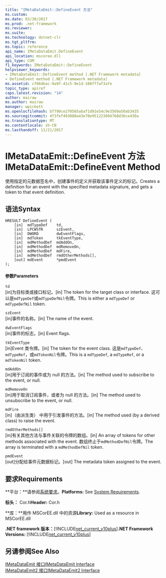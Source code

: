 ```yaml
---
title: "IMetaDataEmit::DefineEvent 方法"
ms.custom: 
ms.date: 03/30/2017
ms.prod: .net-framework
ms.reviewer: 
ms.suite: 
ms.technology: dotnet-clr
ms.tgt_pltfrm: 
ms.topic: reference
api_name: IMetaDataEmit.DefineEvent
api_location: mscoree.dll
api_type: COM
f1_keywords: IMetaDataEmit::DefineEvent
helpviewer_keywords:
- IMetaDataEmit::DefineEvent method [.NET Framework metadata]
- DefineEvent method [.NET Framework metadata]
ms.assetid: cf064bac-9a9f-41c5-9e1d-108ff7af3afe
topic_type: apiref
caps.latest.revision: "14"
author: mairaw
ms.author: mairaw
manager: wpickett
ms.openlocfilehash: bf790ce270565abaf1d91e54c9e3569a50ab3435
ms.sourcegitcommit: 4f3fef493080a43e70e951223894768d36ce430a
ms.translationtype: MT
ms.contentlocale: zh-CN
ms.lasthandoff: 11/21/2017
---
```

# <a name="imetadataemitdefineevent-method"></a><span data-ttu-id="1eb18-102">IMetaDataEmit::DefineEvent 方法</span><span class="sxs-lookup"><span data-stu-id="1eb18-102">IMetaDataEmit::DefineEvent Method</span></span>
<span data-ttu-id="1eb18-103">使用指定的元数据签名中，创建事件的定义并获取该事件定义的标记。</span><span class="sxs-lookup"><span data-stu-id="1eb18-103">Creates a definition for an event with the specified metadata signature, and gets a token to that event definition.</span></span>  
  
## <a name="syntax"></a><span data-ttu-id="1eb18-104">语法</span><span class="sxs-lookup"><span data-stu-id="1eb18-104">Syntax</span></span>  
  
```  
HRESULT DefineEvent (   
    [in]  mdTypeDef    td,   
    [in]  LPCWSTR      szEvent,   
    [in]  DWORD        dwEventFlags,   
    [in]  mdToken      tkEventType,   
    [in]  mdMethodDef  mdAddOn,   
    [in]  mdMethodDef  mdRemoveOn,   
    [in]  mdMethodDef  mdFire,   
    [in]  mdMethodDef  rmdOtherMethods[],   
    [out] mdEvent      *pmdEvent   
);  
```  
  
#### <a name="parameters"></a><span data-ttu-id="1eb18-105">参数</span><span class="sxs-lookup"><span data-stu-id="1eb18-105">Parameters</span></span>  
 `td`  
 <span data-ttu-id="1eb18-106">[in]为目标类或接口标记。</span><span class="sxs-lookup"><span data-stu-id="1eb18-106">[in] The token for the target class or interface.</span></span> <span data-ttu-id="1eb18-107">这可以是`mdTypeDef`或`mdTypeDefNil`令牌。</span><span class="sxs-lookup"><span data-stu-id="1eb18-107">This is either a `mdTypeDef` or `mdTypeDefNil` token.</span></span>  
  
 `szEvent`  
 <span data-ttu-id="1eb18-108">[in]事件的名称。</span><span class="sxs-lookup"><span data-stu-id="1eb18-108">[in] The name of the event.</span></span>  
  
 `dwEventFlags`  
 <span data-ttu-id="1eb18-109">[in]事件的标志。</span><span class="sxs-lookup"><span data-stu-id="1eb18-109">[in] Event flags.</span></span>  
  
 `tkEventType`  
 <span data-ttu-id="1eb18-110">[in]Event 类令牌。</span><span class="sxs-lookup"><span data-stu-id="1eb18-110">[in] The token for the event class.</span></span> <span data-ttu-id="1eb18-111">这是`mdTypeDef`、 `mdTypeRef`，或`mdTokenNil`令牌。</span><span class="sxs-lookup"><span data-stu-id="1eb18-111">This is a `mdTypeDef`, a `mdTypeRef`, or a `mdTokenNil` token.</span></span>  
  
 `mdAddOn`  
 <span data-ttu-id="1eb18-112">[in]用于订阅的事件或为 null 的方法。</span><span class="sxs-lookup"><span data-stu-id="1eb18-112">[in] The method used to subscribe to the event, or null.</span></span>  
  
 `mdRemoveOn`  
 <span data-ttu-id="1eb18-113">[in]用于取消订阅事件，或者为 null 的方法。</span><span class="sxs-lookup"><span data-stu-id="1eb18-113">[in] The method used to unsubscribe to the event, or null.</span></span>  
  
 `mdFire`  
 <span data-ttu-id="1eb18-114">[in]（由派生类） 中用于引发事件的方法。</span><span class="sxs-lookup"><span data-stu-id="1eb18-114">[in] The method used (by a derived class) to raise the event.</span></span>  
  
 `rmdOtherMethods[]`  
 <span data-ttu-id="1eb18-115">[in]有关其他方法与事件关联的令牌的数组。</span><span class="sxs-lookup"><span data-stu-id="1eb18-115">[in] An array of tokens for other methods associated with the event.</span></span> <span data-ttu-id="1eb18-116">数组终止于`mdMethodDefNil`令牌。</span><span class="sxs-lookup"><span data-stu-id="1eb18-116">The array is terminated with a `mdMethodDefNil` token.</span></span>  
  
 `pmdEvent`  
 <span data-ttu-id="1eb18-117">[out]分配给事件元数据标记。</span><span class="sxs-lookup"><span data-stu-id="1eb18-117">[out] The metadata token assigned to the event.</span></span>  
  
## <a name="requirements"></a><span data-ttu-id="1eb18-118">要求</span><span class="sxs-lookup"><span data-stu-id="1eb18-118">Requirements</span></span>  
 <span data-ttu-id="1eb18-119">**平台：**请参阅[系统要求](../../../../docs/framework/get-started/system-requirements.md)。</span><span class="sxs-lookup"><span data-stu-id="1eb18-119">**Platforms:** See [System Requirements](../../../../docs/framework/get-started/system-requirements.md).</span></span>  
  
 <span data-ttu-id="1eb18-120">**标头：** Cor.h</span><span class="sxs-lookup"><span data-stu-id="1eb18-120">**Header:** Cor.h</span></span>  
  
 <span data-ttu-id="1eb18-121">**库：**用作 MSCorEE.dll 中的资源</span><span class="sxs-lookup"><span data-stu-id="1eb18-121">**Library:** Used as a resource in MSCorEE.dll</span></span>  
  
 <span data-ttu-id="1eb18-122">**.NET framework 版本：**[!INCLUDE[net_current_v10plus](../../../../includes/net-current-v10plus-md.md)]</span><span class="sxs-lookup"><span data-stu-id="1eb18-122">**.NET Framework Versions:** [!INCLUDE[net_current_v10plus](../../../../includes/net-current-v10plus-md.md)]</span></span>  
  
## <a name="see-also"></a><span data-ttu-id="1eb18-123">另请参阅</span><span class="sxs-lookup"><span data-stu-id="1eb18-123">See Also</span></span>  
 [<span data-ttu-id="1eb18-124">IMetaDataEmit 接口</span><span class="sxs-lookup"><span data-stu-id="1eb18-124">IMetaDataEmit Interface</span></span>](../../../../docs/framework/unmanaged-api/metadata/imetadataemit-interface.md)  
 [<span data-ttu-id="1eb18-125">IMetaDataEmit2 接口</span><span class="sxs-lookup"><span data-stu-id="1eb18-125">IMetaDataEmit2 Interface</span></span>](../../../../docs/framework/unmanaged-api/metadata/imetadataemit2-interface.md)
